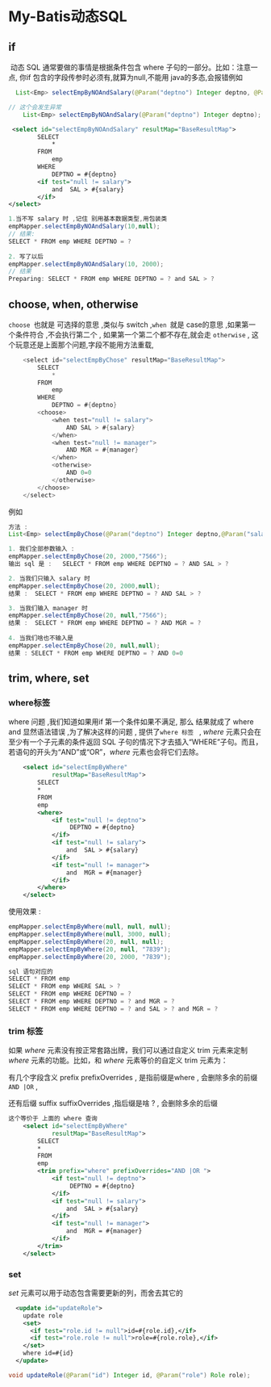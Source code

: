 # My-Batis动态SQL

## if

​		动态 SQL 通常要做的事情是根据条件包含 where 子句的一部分。比如：注意一点, 你if 包含的字段传参时必须有,就算为null,不能用 java的多态,会报错例如

```java
  List<Emp> selectEmpByNOAndSalary(@Param("deptno") Integer deptno, @Param("salary")Integer salary);

// 这个会发生异常
    List<Emp> selectEmpByNOAndSalary(@Param("deptno") Integer deptno);
```



```xml
 <select id="selectEmpByNOAndSalary" resultMap="BaseResultMap">
        SELECT
            *
        FROM
            emp
        WHERE
            DEPTNO = #{deptno}
        <if test="null != salary">
            and  SAL > #{salary}
        </if>
</select>
```

```java
1.当不写 salary 时 ,记住 别用基本数据类型,用包装类
empMapper.selectEmpByNOAndSalary(10,null);
// 结果: 
SELECT * FROM emp WHERE DEPTNO = ? 
    
2. 写了以后 
empMapper.selectEmpByNOAndSalary(10, 2000);
// 结果
Preparing: SELECT * FROM emp WHERE DEPTNO = ? and SAL > ? 
```



## choose, when, otherwise

`choose `也就是 可选择的意思 ,类似与 switch ,`when `就是 case的意思 ,如果第一个条件符合 ,不会执行第二个 , 如果第一个第二个都不存在,就会走 `otherwise`  , 这个玩意还是上面那个问题,字段不能用方法重载,

```java
    <select id="selectEmpByChose" resultMap="BaseResultMap">
        SELECT
            *
        FROM
            emp
        WHERE
            DEPTNO = #{deptno}
        <choose>
            <when test="null != salary">
                AND SAL > #{salary}
            </when>
            <when test="null != manager">
                AND MGR = #{manager}
            </when>
            <otherwise>
                AND 0=0
            </otherwise>
        </choose>
    </select>
```

例如 

```java
方法 : 
List<Emp> selectEmpByChose(@Param("deptno") Integer deptno,@Param("salary")  Integer salary, @Param("manager") String manager);

1. 我们全部参数输入 : 
empMapper.selectEmpByChose(20, 2000,"7566");
输出 sql 是 :   SELECT * FROM emp WHERE DEPTNO = ? AND SAL > ?

2. 当我们只输入 salary 时 
empMapper.selectEmpByChose(20, 2000,null);
结果 :  SELECT * FROM emp WHERE DEPTNO = ? AND SAL > ? 

3. 当我们输入 manager 时 
empMapper.selectEmpByChose(20, null,"7566");
结果 :  SELECT * FROM emp WHERE DEPTNO = ? AND MGR = ? 
 
4. 当我们啥也不输入是
empMapper.selectEmpByChose(20, null,null);
结果 : SELECT * FROM emp WHERE DEPTNO = ? AND 0=0 
```



## trim, where, set

### where标签

where 问题 ,我们知道如果用if 第一个条件如果不满足, 那么 结果就成了 where and 显然语法错误 ,为了解决这样的问题 , 提供了` where 标签  `  , *where* 元素只会在至少有一个子元素的条件返回 SQL 子句的情况下才去插入“WHERE”子句。而且，若语句的开头为“AND”或“OR”，*where* 元素也会将它们去除。

```xml
    <select id="selectEmpByWhere"
            resultMap="BaseResultMap">
        SELECT
        *
        FROM
        emp
        <where>
            <if test="null != deptno">
                 DEPTNO = #{deptno}
            </if>
            <if test="null != salary">
                and  SAL > #{salary}
            </if>
            <if test="null != manager">
                and  MGR = #{manager}
            </if>
        </where>
    </select>
```

使用效果 : 

```java
empMapper.selectEmpByWhere(null, null, null);
empMapper.selectEmpByWhere(null, 3000, null);
empMapper.selectEmpByWhere(20, null, null);
empMapper.selectEmpByWhere(20, null, "7839");
empMapper.selectEmpByWhere(20, 2000, "7839");

sql 语句对应的
SELECT * FROM emp 
SELECT * FROM emp WHERE SAL > ? 
SELECT * FROM emp WHERE DEPTNO = ? 
SELECT * FROM emp WHERE DEPTNO = ? and MGR = ? 
SELECT * FROM emp WHERE DEPTNO = ? and SAL > ? and MGR = ?     
```



### trim 标签

如果 *where* 元素没有按正常套路出牌，我们可以通过自定义 trim 元素来定制 *where* 元素的功能。比如，和 *where* 元素等价的自定义 trim 元素为：

有几个字段含义  prefix  prefixOverrides , 是指前缀是where , 会删除多余的前缀 `AND |OR` ,

还有后缀  suffix suffixOverrides ,指后缀是啥  ?  , 会删除多余的后缀

```xml
这个等价于 上面的 where 查询
    <select id="selectEmpByWhere"
            resultMap="BaseResultMap">
        SELECT
        *
        FROM
        emp
        <trim prefix="where" prefixOverrides="AND |OR ">
            <if test="null != deptno">
                 DEPTNO = #{deptno}
            </if>
            <if test="null != salary">
                and  SAL > #{salary}
            </if>
            <if test="null != manager">
                and  MGR = #{manager}
            </if>
        </trim>
    </select>

```



### set

*set* 元素可以用于动态包含需要更新的列，而舍去其它的 

```xml
  <update id="updateRole">
    update role
    <set>
      <if test="role.id != null">id=#{role.id},</if>
      <if test="role.role != null">role=#{role.role},</if>
    </set>
    where id=#{id}
  </update>
```



```java
void updateRole(@Param("id") Integer id, @Param("role") Role role);
```

